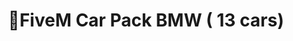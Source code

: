 <h1 align="center">🚗FiveM Car Pack BMW ( 13 cars)</h1>
<p align="center">
    <img alt="" src="https://madewithlove.now.sh/fr?heart=true&colorB=%2300008B&template=for-the-badge">
</p>
